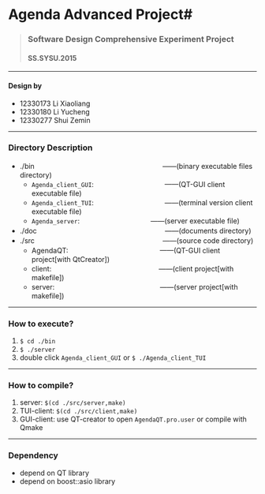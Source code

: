 # Agenda Advanced Project#
> ### Software Design Comprehensive Experiment Project ###
> #### SS.SYSU.2015 ####

----------

#### Design by ####
- 12330173 Li Xiaoliang  
- 12330180 Li Yucheng  
- 12330277 Shui Zemin


----------
### Directory Description ###
- ./bin　　　　　　　 　　　　　　　　　 　　——(binary executable files directory)
	- `Agenda_client_GUI`:　 　　　　　　　　　——(QT-GUI client executable file)
	- `Agenda_client_TUI`:　 　　　　　　　　　——(terminal version client executable file)
	- `Agenda_server`:　 　　　　　　　　　——(server executable file)
- ./doc　　　　　　 　　　　　　　　　　　 　——(documents directory)
- ./src　　　　　　 　　　　　　　　　　　 　——(source code directory)
	- AgendaQT:　 　　　　　　　　　　　　——(QT-GUI client project[with QtCreator])
	- client:　 　　　　　　　　　　　　　　 ——(client project[with makefile])
	- server:　 　　　　　　　　　　　　　　——(server project[with makefile])


----------
### How to execute? ###
1. `$ cd ./bin`
2. `$ ./server`
3. double click `Agenda_client_GUI` or `$ ./Agenda_client_TUI`


----------
### How to compile? ###
1. server: `$(cd ./src/server,make)`
2. TUI-client: `$(cd ./src/client,make)`
3. GUI-client: use QT-creator to open `AgendaQT.pro.user` or compile with Qmake

----------
### Dependency ###
- depend on QT library
- depend on boost::asio library